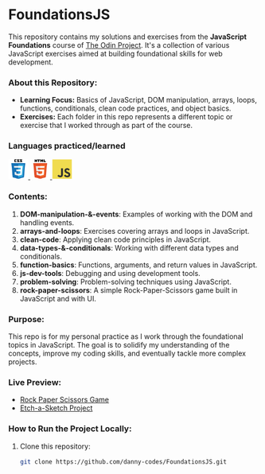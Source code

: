 # FoundationsJS

This repository contains my solutions and exercises from the **JavaScript Foundations** course of [The Odin Project](https://www.theodinproject.com/paths/foundations/courses/foundations#javascript-basics). It's a collection of various JavaScript exercises aimed at building foundational skills for web development.

### About this Repository:
- **Learning Focus:** Basics of JavaScript, DOM manipulation, arrays, loops, functions, conditionals, clean code practices, and object basics.
- **Exercises:** Each folder in this repo represents a different topic or exercise that I worked through as part of the course.

<h3 align="left">Languages practiced/learned</h3>
<p align="left"> <a href="https://www.w3schools.com/css/" target="_blank" rel="noreferrer"> <img src="https://raw.githubusercontent.com/devicons/devicon/master/icons/css3/css3-original-wordmark.svg" alt="css3" width="40" height="40"/> </a> <a href="https://www.w3.org/html/" target="_blank" rel="noreferrer"> <img src="https://raw.githubusercontent.com/devicons/devicon/master/icons/html5/html5-original-wordmark.svg" alt="html5" width="40" height="40"/> </a> <a href="https://developer.mozilla.org/en-US/docs/Web/JavaScript" target="_blank" rel="noreferrer"> <img src="https://raw.githubusercontent.com/devicons/devicon/master/icons/javascript/javascript-original.svg" alt="javascript" width="40" height="40"/> </a> </p>

### Contents:
1. **DOM-manipulation-&-events**: Examples of working with the DOM and handling events.
2. **arrays-and-loops**: Exercises covering arrays and loops in JavaScript.
3. **clean-code**: Applying clean code principles in JavaScript.
4. **data-types-&-conditionals**: Working with different data types and conditionals.
5. **function-basics**: Functions, arguments, and return values in JavaScript.
6. **js-dev-tools**: Debugging and using development tools.
7. **problem-solving**: Problem-solving techniques using JavaScript.
8. **rock-paper-scissors**: A simple Rock-Paper-Scissors game built in JavaScript and with UI.

### Purpose:
This repo is for my personal practice as I work through the foundational topics in JavaScript. The goal is to solidify my understanding of the concepts, improve my coding skills, and eventually tackle more complex projects.

### Live Preview:
- [Rock Paper Scissors Game](https://danny-codes.github.io/FoundationsJS/rock-paper-scissors/index.html)
- [Etch-a-Sketch Project](https://danny-codes.github.io/FoundationsJS/etch-a-sketch/index.html)

### How to Run the Project Locally:
1. Clone this repository:
   ```bash
   git clone https://github.com/danny-codes/FoundationsJS.git
